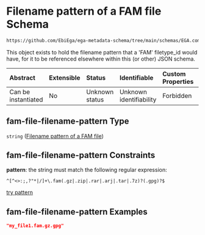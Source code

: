 # Filename pattern of a FAM file Schema

```txt
https://github.com/EbiEga/ega-metadata-schema/tree/main/schemas/EGA.common-definitions.json#/definitions/fam-file-filename-pattern
```

This object exists to hold the filename pattern that a 'FAM' filetype_id would have, for it to be referenced elsewhere within this (or other) JSON schema.

| Abstract            | Extensible | Status         | Identifiable            | Custom Properties | Additional Properties | Access Restrictions | Defined In                                                                                |
| :------------------ | :--------- | :------------- | :---------------------- | :---------------- | :-------------------- | :------------------ | :---------------------------------------------------------------------------------------- |
| Can be instantiated | No         | Unknown status | Unknown identifiability | Forbidden         | Allowed               | none                | [EGA.common-definitions.json*](../out/EGA.common-definitions.json "open original schema") |

## fam-file-filename-pattern Type

`string` ([Filename pattern of a FAM file](ega-2-definitions-filename-pattern-of-a-fam-file.md))

## fam-file-filename-pattern Constraints

**pattern**: the string must match the following regular expression: 

```regexp
^[^<>:;,?"*|/]+\.fam(.gz|.zip|.rar|.arj|.tar|.7z)?(.gpg)?$
```

[try pattern](https://regexr.com/?expression=%5E%5B%5E%3C%3E%3A%3B%2C%3F%22\*%7C%2F%5D%2B%5C.fam\(.gz%7C.zip%7C.rar%7C.arj%7C.tar%7C.7z\)%3F\(.gpg\)%3F%24 "try regular expression with regexr.com")

## fam-file-filename-pattern Examples

```json
"my_file1.fam.gz.gpg"
```

